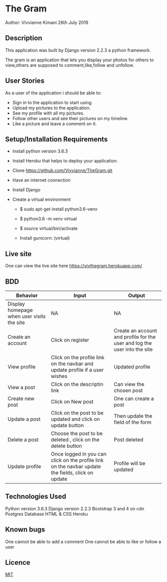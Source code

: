 # The Gram
Author: Vivvianne Kimani
26th July 2019

## Description 

This application was built by Django version 2.2.3 a python framework.

The gram is an application that lets you display your photos for others to view,others are supposed to comment,like,follow and unfollow.

## User Stories

As a user of the application i should be able to:

* Sign in to the application to start using.
* Upload my pictures to the application.
* See my profile with all my pictures.
* Follow other users and see their pictures on my timeline.
* Like a picture and leave a comment on it.

## Setup/Installation Requirements

* Install python version 3.6.3

* Install Heroku that helps to deploy your application.

* Clone https://github.com/Vivvianne/TheGram.git

* Have an internet connection

* Install Django

* Create a virtual environment

    - $ sudo apt-get install python3.6-venv

    - $ python3.6 -m venv virtual

    - $ source virtual/bin/activate

    - Install gunicorn: (virtual)

## Live site 

One can view the live site here https://vivthegram.herokuapp.com/


## BDD
| Behavior | Input | Output|
| -------|-------|-------|
| Display homepage when user visits the site | NA | NA |
| Create an account | Click on register | Create an account and profile for the user and log the user into the site |
| View profile | Click on the profile link on the navbar and update profile if a user wishes| Updated profile |
| View a post | Click on the descriptin link | Can view the chosen post |
| Create new post | Click on New post | One can create a post |
| Update a post | Click on the post to be updated and click on update button | Then update the field of the form |
| Delete a post | Choose the post to be deleted , click on the delete button | Post deleted |
| Update profile | Once logged in you can click on the profile link on the navbar update the fields, click on update | Profile will be updated |


## Technologies Used
Python version 3.6.3
Django version 2.2.3
Bootstrap 3 and 4 on cdn
Postgres Database
HTML & CSS
Heroku

## Known bugs
One cannot be able to add a comment
One cannot be able to like or follow a user


## Licence
[MIT](https://github.com/Vivvianne/TheGram/blob/master/LICENSE)
